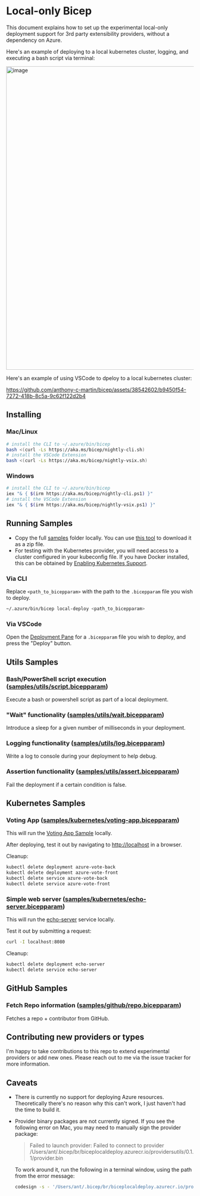 # Local-only Bicep
This document explains how to set up the experimental local-only deployment support for 3rd party extensibility providers, without a dependency on Azure.

Here's an example of deploying to a local kubernetes cluster, logging, and executing a bash script via terminal:

<img width="815" alt="image" src="https://github.com/anthony-c-martin/bicep/assets/38542602/7e0c353f-7d9b-4fd0-9468-bf877680a3e0">

Here's an example of using VSCode to dpeloy to a local kubernetes cluster:

https://github.com/anthony-c-martin/bicep/assets/38542602/b9450f54-7272-418b-8c5a-9c62f122d2b4

## Installing
### Mac/Linux
```sh
# install the CLI to ~/.azure/bin/bicep
bash <(curl -Ls https://aka.ms/bicep/nightly-cli.sh)
# install the VSCode Extension
bash <(curl -Ls https://aka.ms/bicep/nightly-vsix.sh)
```

### Windows
```sh
# install the CLI to ~/.azure/bin/bicep
iex "& { $(irm https://aka.ms/bicep/nightly-cli.ps1) }"
# install the VSCode Extension
iex "& { $(irm https://aka.ms/bicep/nightly-vsix.ps1) }"
```

## Running Samples
* Copy the full [samples](./samples) folder locally. You can use [this tool](https://download-directory.github.io/?url=https%3A%2F%2Fgithub.com%2Fanthony-c-martin%2Fbicep-local-providers%2Ftree%2Fmain%2Fsamples) to download it as a zip file.
* For testing with the Kubernetes provider, you will need access to a cluster configured in your kubeconfig file. If you have Docker installed, this can be obtained by [Enabling Kubernetes Support](https://docs.docker.com/desktop/kubernetes/).

### Via CLI
Replace `<path_to_bicepparam>` with the path to the `.bicepparam` file you wish to deploy.
```sh
~/.azure/bin/bicep local-deploy <path_to_bicepparam>
```

### Via VSCode
Open the [Deployment Pane](https://github.com/Azure/bicep/blob/main/docs/experimental/deploy-ui.md) for a `.bicepparam` file you wish to deploy, and press the "Deploy" button.

## Utils Samples
### Bash/PowerShell script execution ([samples/utils/script.bicepparam](./samples/utils/script.bicepparam))
Execute a bash or powershell script as part of a local deployment.

### "Wait" functionality ([samples/utils/wait.bicepparam](./samples/utils/wait.bicepparam))
Introduce a sleep for a given number of milliseconds in your deployment.

### Logging functionality ([samples/utils/log.bicepparam](./samples/utils/log.bicepparam))
Write a log to console during your deployment to help debug.

### Assertion functionality ([samples/utils/assert.bicepparam](./samples/utils/assert.bicepparam))
Fail the deployment if a certain condition is false.

## Kubernetes Samples
### Voting App ([samples/kubernetes/voting-app.bicepparam](./samples/kubernetes/voting-app.bicepparam))

This will run the [Voting App Sample](https://github.com/Azure-Samples/azure-voting-app-redis) locally.

After deploying, test it out by navigating to [http://localhost](http://localhost) in a browser.

Cleanup:
```sh
kubectl delete deployment azure-vote-back
kubectl delete deployment azure-vote-front
kubectl delete service azure-vote-back
kubectl delete service azure-vote-front
```

### Simple web server ([samples/kubernetes/echo-server.bicepparam](./samples/kubernetes/echo-server.bicepparam))

This will run the [echo-server](https://ealenn.github.io/Echo-Server/) service locally.

Test it out by submitting a request:
```sh
curl -I localhost:8080
```

Cleanup:
```sh
kubectl delete deployment echo-server 
kubectl delete service echo-server
```

## GitHub Samples
### Fetch Repo information ([samples/github/repo.bicepparam](./samples/github/repo.bicepparam))

Fetches a repo + contributor from GitHub.

## Contributing new providers or types
I'm happy to take contributions to this repo to extend experimental providers or add new ones. Please reach out to me via the issue tracker for more information.

## Caveats
* There is currently no support for deploying Azure resources. Theoretically there's no reason why this can't work, I just haven't had the time to build it.
* Provider binary packages are not currently signed. If you see the following error on Mac, you may need to manually sign the provider package:
    > Failed to launch provider: Failed to connect to provider /Users/ant/.bicep/br/biceplocaldeploy.azurecr.io/providers$utils/0.1.1$/provider.bin
   
   To work around it, run the following in a terminal window, using the path from the error message:
   ```sh
   codesign -s - '/Users/ant/.bicep/br/biceplocaldeploy.azurecr.io/providers$utils/0.1.1$/provider.bin'
   ```